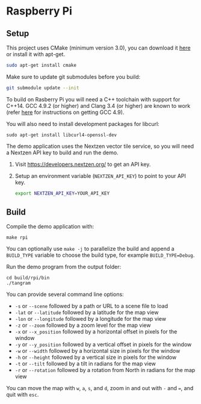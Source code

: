 Raspberry Pi
============

## Setup ##

This project uses CMake (minimum version 3.0), you can download it [here](http://www.cmake.org/download/) or install it with apt-get.

```bash
sudo apt-get install cmake
```

Make sure to update git submodules before you build:

```bash
git submodule update --init
```

To build on Rasberry Pi you will need a C++ toolchain with support for C++14. GCC 4.9.2 (or higher) and Clang 3.4 (or higher) are known to work (refer [here](https://community.thinger.io/t/starting-with-the-raspberry-pi/36) for instructions on getting GCC 4.9).

You will also need to install development packages for libcurl:

```
sudo apt-get install libcurl4-openssl-dev
```

The demo application uses the Nextzen vector tile service, so you will need a Nextzen API key to build and run the demo. 

 1. Visit https://developers.nextzen.org/ to get an API key.

 2. Setup an environment variable (`NEXTZEN_API_KEY`) to point to your API key.
    ```bash
    export NEXTZEN_API_KEY=YOUR_API_KEY
    ```

## Build ##

Compile the demo application with:

```
make rpi
```

You can optionally use `make -j` to parallelize the build and append a `BUILD_TYPE` variable to choose the build type, for example `BUILD_TYPE=Debug`.

Run the demo program from the output folder:
```
cd build/rpi/bin
./tangram
```

You can provide several command line options:
 - `-s` or `--scene` followed by a path or URL to a scene file to load
 - `-lat` or `--latitude` followed by a latitude for the map view
 - `-lon` or `--longitude` followed by a longitude for the map view
 - `-z` or `--zoom` followed by a zoom level for the map view
 - `-x` or `--x_position` followed by a horizontal offset in pixels for the window
 - `-y` or `--y_position` followed by a vertical offset in pixels for the window
 - `-w` or `--width` followed by a horizontal size in pixels for the window
 - `-h` or `--height` followed by a vertical size in pixels for the window
 - `-t` or `--tilt` followed by a tilt in radians for the map view
 - `-r` or `--rotation` followed by a rotation from North in radians for the map view

You can move the map with `w`, `a`, `s`, and `d`, zoom in and out with `-` and `=`, and quit with `esc`.
